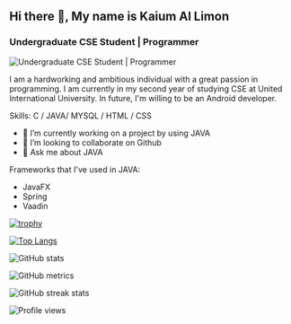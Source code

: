 ## Hi there 👋, My name is Kaium Al Limon
###  Undergraduate CSE Student | Programmer
<!-- ![ ]("C:\Users\rvivy\Desktop\Banner.png") -->
![Undergraduate CSE Student | Programmer](https://github.com/codewithLimon/codewithLimon/blob/main/Banner.png?raw=true)

I am a hardworking and ambitious individual with a great passion in programming. I am currently in my second year of studying CSE at United International University. In future, I'm willing to be an Android developer.

Skills: C / JAVA/ MYSQL / HTML / CSS

- 🔭 I’m currently working on a project by using JAVA 
- 👯 I’m looking to collaborate on Github 
- 💬 Ask me about JAVA 


Frameworks that I've used in JAVA:
- JavaFX
- Spring
- Vaadin




[![trophy](https://github-profile-trophy.vercel.app/?username=codewithLimon)](https://github.com/ryo-ma/github-profile-trophy)

[![Top Langs](https://github-readme-stats.vercel.app/api/top-langs/?username=codewithLimon)](https://github.com/anuraghazra/github-readme-stats)

![GitHub stats](https://github-readme-stats.vercel.app/api?username=codewithLimon&show_icons=true)  

<!-- ![GitHub Activity Graph](https://activity-graph.herokuapp.com/graph?username=codewithLimon)   -->

![GitHub metrics](https://metrics.lecoq.io/codewithLimon)  

![GitHub streak stats](https://streak-stats.demolab.com/?user=codewithLimon)  

![Profile views](https://gpvc.arturio.dev/codewithLimon)  
